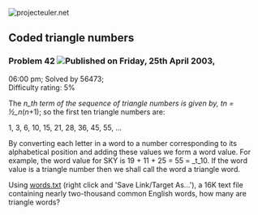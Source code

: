 ![projecteuler.net](images/print_page_logo.png)

## Coded triangle numbers

### Problem 42 ![](images/icon_info.png)Published on Friday, 25th April 2003,
06:00 pm; Solved by 56473;  
Difficulty rating: 5%

The _n_th term of the sequence of triangle numbers is given by, _tn_ =
½_n_(_n_+1); so the first ten triangle numbers are:

1, 3, 6, 10, 15, 21, 28, 36, 45, 55, ...

By converting each letter in a word to a number corresponding to its
alphabetical position and adding these values we form a word value. For
example, the word value for SKY is 19 + 11 + 25 = 55 = _t_10. If the word
value is a triangle number then we shall call the word a triangle word.

Using [words.txt](project/resources/p042_words.txt) (right click and 'Save
Link/Target As...'), a 16K text file containing nearly two-thousand common
English words, how many are triangle words?

  
  

